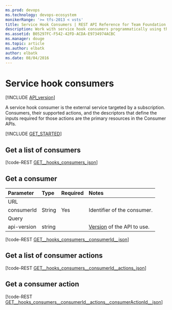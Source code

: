 ```yaml
---
ms.prod: devops
ms.technology: devops-ecosystem
monikerRange: '>= tfs-2013 < vsts'
title: Service Hook Consumers | REST API Reference for Team Foundation Server
description: Work with service hook consumers programmatically using the REST APIs for Team Foundation Server.
ms.assetid: B05297FC-F542-42FD-ACDA-E9734974ACBC
ms.manager: douge
ms.topic: article
ms.author: elbatk
author: elbatk
ms.date: 08/04/2016
---
```


# Service hook consumers
[!INCLUDE [API_version](../_data/version.md)]

A service hook consumer is the external service targeted by a subscription. Consumers, their supported actions, and the descriptors that define the inputs required for those actions are the primary resources in the Consumer APIs.

[!INCLUDE [GET_STARTED](../_data/get-started.md)]

## Get a list of consumers

[!code-REST [GET__hooks_consumers_json](./_data/consumers/GET__hooks_consumers.json)]

## Get a consumer

| Parameter | Type | Required | Notes |
|:----------|:-----|:---------|:------------|
| URL
| consumerId | String | Yes | Identifier of the consumer. |
| Query
| api-version| string |     | [Version](../../concepts/rest-api-versioning.md) of the API to use. |

[!code-REST [GET__hooks_consumers__consumerId__json](./_data/consumers/GET__hooks_consumers__consumerId_.json)]

## Get a list of consumer actions

[!code-REST [GET__hooks_consumers__consumerId__actions_json](./_data/consumers/GET__hooks_consumers__consumerId__actions.json)]

## Get a consumer action

[!code-REST [GET__hooks_consumers__consumerId__actions__consumerActionId__json](./_data/consumers/GET__hooks_consumers__consumerId__actions__consumerActionId_.json)]

